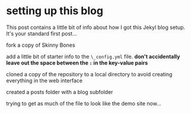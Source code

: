 # setting up this blog #

This post contains a little bit of info about how I got this Jekyl blog setup.  It's your standard first post...

fork a copy of Skinny Bones

add a little bit of starter info to the `\_config.yml` file. **don't accidentally leave out the space between the `:` in the key-value pairs**

cloned a copy of the repository to a local directory to avoid creating everything in the web interface

created a posts folder with a blog subfolder

trying to get as much of the file to look like the demo site now...
